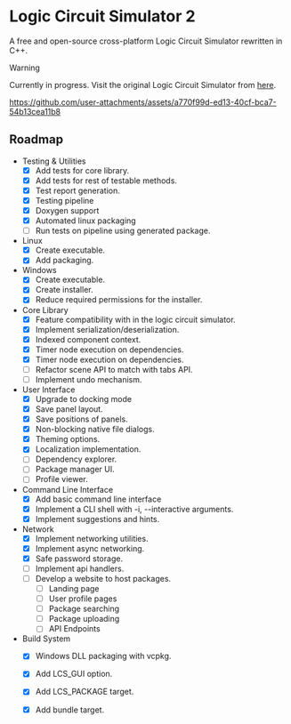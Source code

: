 # Logic Circuit Simulator 2

A free and open-source cross-platform Logic Circuit Simulator rewritten in C++. 

> [!WARNING]  
> Currently in progress. Visit the original Logic Circuit Simulator from
> [here](https://github.com/umutsevdi/Logic-Circuit-Simulator).

https://github.com/user-attachments/assets/a770f99d-ed13-40cf-bca7-54b13cea11b8

## Roadmap

- Testing & Utilities
    - [X] Add tests for core library.
    - [X] Add tests for rest of testable methods.
    - [X] Test report generation.
    - [X] Testing pipeline
    - [X] Doxygen support
    - [X] Automated linux packaging 
    - [ ] Run tests on pipeline using generated package.
- Linux
    - [X] Create executable.
    - [X] Add packaging.
- Windows
    - [X] Create executable.
    - [X] Create installer.
    - [X] Reduce required permissions for the installer.
- Core Library
    - [X] Feature compatibility with in the logic circuit simulator.
    - [X] Implement serialization/deserialization.
    - [X] Indexed component context.
    - [X] Timer node execution on dependencies.
    - [X] Timer node execution on dependencies.
    - [ ] Refactor scene API to match with tabs API.
    - [ ] Implement undo mechanism.
- User Interface
    - [X] Upgrade to docking mode
    - [X] Save panel layout.
    - [X] Save positions of panels.
    - [X] Non-blocking native file dialogs.
    - [X] Theming options.
    - [X] Localization implementation.
    - [ ] Dependency explorer.
    - [ ] Package manager UI.
    - [ ] Profile viewer.
- Command Line Interface
    - [X] Add basic command line interface
    - [X] Implement a CLI shell with -i, --interactive arguments.
    - [X] Implement suggestions and hints.
- Network
    - [X] Implement networking utilities. 
    - [X] Implement async networking.
    - [X] Safe password storage.
    - [ ] Implement api handlers.
    - [ ] Develop a website to host packages.
        - [ ] Landing page
        - [ ] User profile pages
        - [ ] Package searching
        - [ ] Package uploading
        - [ ] API Endpoints
- Build System
    - [X] Windows DLL packaging with vcpkg.
    - [X] Add LCS_GUI option.
    - [X] Add LCS_PACKAGE target.
    - [X] Add bundle target.

